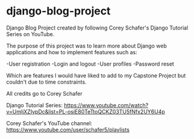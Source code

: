 # django-blog-project
Django Blog Project created by following Corey Schafer's Django Tutorial Series on YouTube.

The purpose of this project was to learn more about Django web applications and how to implement features such as:

-User registration
-Login and logout
-User profiles
-Password reset

Which are features I would have liked to add to my Capstone Project but couldn't due to time constraints.

All credits go to Corey Schafer

Django Tutorial Series:
https://www.youtube.com/watch?v=UmljXZIypDc&list=PL-osiE80TeTtoQCKZ03TU5fNfx2UY6U4p

Corey Schafer's YouTube channel:
https://www.youtube.com/user/schafer5/playlists
